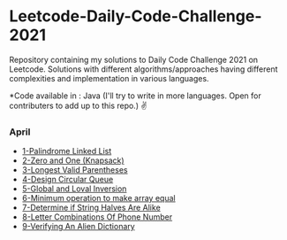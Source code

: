 # Leetcode-Daily-Code-Challenge-2021
Repository containing my solutions to Daily Code Challenge 2021 on Leetcode. Solutions with different algorithms/approaches having different complexities and implementation in various languages.

*Code available in : Java (I'll try to write in more languages. Open for contributers to add up to this repo.) ✌️


### April
* [1-Palindrome Linked List](https://github.com/pushpitojha/Leetcode-Daily-Code-Challenge-2021/blob/main/LeeCode_April2021/1_PalindromeLinkedList.java)
* [2-Zero and One (Knapsack)](https://github.com/pushpitojha/Leetcode-Daily-Code-Challenge-2021/blob/main/LeeCode_April2021/2_OneAndZero_Knapsack.java)
* [3-Longest Valid Parentheses](https://github.com/pushpitojha/Leetcode-Daily-Code-Challenge-2021/blob/main/LeeCode_April2021/3_longestValidParentheses.java)
* [4-Design Circular Queue](https://github.com/pushpitojha/Leetcode-Daily-Code-Challenge-2021/blob/main/LeeCode_April2021/4_designCircularQueue.java)
* [5-Global and Loval Inversion](https://github.com/pushpitojha/Leetcode-Daily-Code-Challenge-2021/blob/main/LeeCode_April2021/5_GlobalAndLocalInversion.java)
* [6-Minimum operation to make array equal](https://github.com/pushpitojha/Leetcode-Daily-Code-Challenge-2021/blob/main/LeeCode_April2021/6_MinOperationToMakeArrayEqual.java)
* [7-Determine if String Halves Are Alike](https://github.com/pushpitojha/Leetcode-Daily-Code-Challenge-2021/blob/main/LeeCode_April2021/7_halvesAreAlike.java)
* [8-Letter Combinations Of Phone Number](https://github.com/pushpitojha/Leetcode-Daily-Code-Challenge-2021/blob/main/LeeCode_April2021/8_LetterCombinationsOfPhoneNumber_17.java)
* [9-Verifying An Alien Dictionary](https://github.com/pushpitojha/Leetcode-Daily-Code-Challenge-2021/blob/main/LeeCode_April2021/9_VerifyingAnAlienDictionary_953.java)




